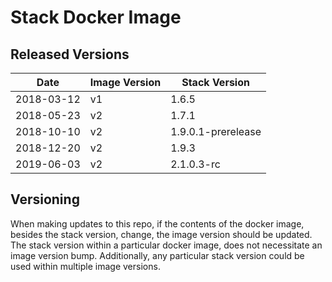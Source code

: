 # Stack Docker Image

## Released Versions

| Date       | Image Version | Stack Version      |
|------------|---------------|--------------------|
| 2018-03-12 | v1            | 1.6.5              |
| 2018-05-23 | v2            | 1.7.1              |
| 2018-10-10 | v2            | 1.9.0.1-prerelease |
| 2018-12-20 | v2            | 1.9.3              |
| 2019-06-03 | v2            | 2.1.0.3-rc         |

## Versioning
When making updates to this repo, if the contents of the docker image, besides the stack version, change, the image version should be updated.  The stack version within a particular docker image, does not necessitate an image version bump.  Additionally, any particular stack version could be used within multiple image versions.
